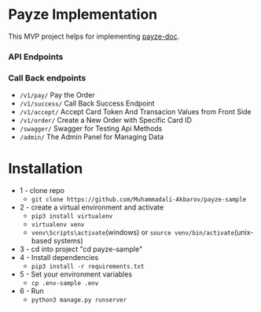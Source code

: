 # Payze Implementation

This MVP project helps for implementing <a href="https://docs.payze.io/reference/getting-started">payze-doc</a>.

### API Endpoints <br>

### Call Back endpoints
- `/v1/pay/` Pay the Order
- `/v1/success/` Call Back Success Endpoint
- `/v1/accept/` Accept Card Token And Transacion Values from Front Side
- `/v1/order/` Create a New Order with Specific Card ID
- `/swagger/` Swagger for Testing Api Methods
- `/admin/` The Admin Panel for Managing Data

# Installation
* 1 - clone repo 
   - ```git clone https://github.com/Muhammadali-Akbarov/payze-sample```
* 2 - create a virtual environment and activate
  - ```pip3 install virtualenv```
  - ```virtualenv venv```
  - ```venv\Scripts\activate```(windows) or ```source venv/bin/activate```(unix-based systems)
* 3 - cd into project "cd payze-sample"
* 4 - Install dependencies
  - ```pip3 install -r requirements.txt```
* 5 - Set your environment variables
  - ```cp .env-sample .env```
* 6 - Run
  - ```python3 manage.py runserver```
